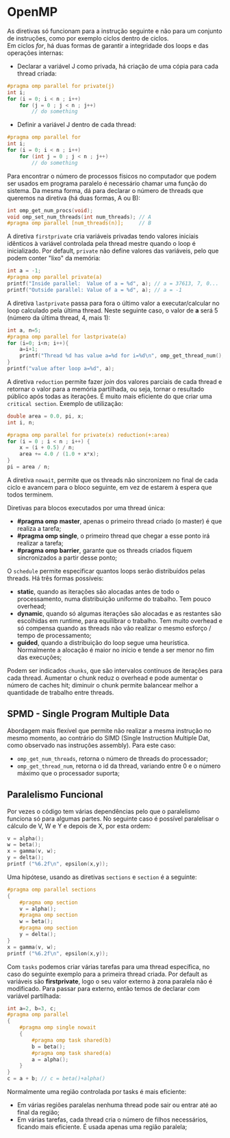 # OpenMP

As diretivas só funcionam para a instrução seguinte e não para um conjunto de instruções, como por exemplo ciclos dentro de ciclos. <br>
Em ciclos *for*, há duas formas de garantir a integridade dos loops e das operações internas:

- Declarar a variável J como privada, há criação de uma cópia para cada thread criada:

```c
#pragma omp parallel for private(j)
int i;
for (i = 0; i < n ; i++)
    for (j = 0 ; j < n ; j++)
        // do something 
```

- Definir a variável J dentro de cada thread:

```c
#pragma omp parallel for
int i;
for (i = 0; i < n ; i++)
    for (int j = 0 ; j < n ; j++)
        // do something 
```

Para encontrar o número de processos físicos no computador que podem ser usados em programa paralelo é necessário chamar uma função do sistema. Da mesma forma, dá para declarar o número de threads que queremos na diretiva (há duas formas, A ou B):

```c
int omp_get_num_procs(void);
void omp_set_num_threads(int num_threads); // A
#pragma omp parallel [num_threads(n)];     // B
```

A diretiva `firstprivate` cria variáveis privadas tendo valores iniciais idênticos à variável controlada pela thread mestre quando o loop é inicializado. Por default, `private` não define valores das variáveis, pelo que podem conter "lixo" da memória:

```c
int a = -1;
#pragma omp parallel private(a)
printf("Inside parallel:  Value of a = %d", a); // a = 37613, 7, 0...
printf("Outside parallel: Value of a = %d", a); // a = -1
```

A diretiva `lastprivate` passa para fora o último valor a executar/calcular no loop calculado pela última thread. Neste seguinte caso, o valor de **a** será 5 (número da última thread, 4, mais 1):

```c
int a, n=5;
#pragma omp parallel for lastprivate(a)
for (i=0; i<n; i++){ 
    a=i+1;
    printf("Thread %d has value a=%d for i=%d\n", omp_get_thread_num(), a, i);
}
printf("value after loop a=%d", a);
```

A diretiva `reduction` permite fazer *join* dos valores parciais de cada thread e retornar o valor para a memória partilhada, ou seja, tornar o resultado público após todas as iterações. É muito mais eficiente do que criar uma `critical section`. Exemplo de utilização:

```c
double area = 0.0, pi, x;
int i, n;

#pragma omp parallel for private(x) reduction(+:area)
for (i = 0 ; i < n ; i++) {
    x = (i + 0.5) / n;
    area += 4.0 / (1.0 + x*x);
}
pi = area / n;
```

A diretiva `nowait`, permite que os threads não sincronizem no final de cada ciclo e avancem para o bloco seguinte, em vez de estarem à espera que todos terminem.

Diretivas para blocos executados por uma thread única:
- **#pragma omp master**, apenas o primeiro thread criado (o master) é que realiza a tarefa;
- **#pragma omp single**, o primeiro thread que chegar a esse ponto irá realizar a tarefa;
- **#pragma omp barrier**, garante que os threads criados fiquem sincronizados a partir desse ponto;

O `schedule` permite especificar quantos loops serão distribuídos pelas threads. Há três formas possíveis:
- **static**, quando as iterações são alocadas antes de todo o processamento, numa distribuição uniforme do trabalho. Tem pouco overhead;
- **dynamic**, quando só algumas iterações são alocadas e as restantes são escolhidas em runtime, para equilibrar o trabalho. Tem muito overhead e só compensa quando as threads não vão realizar o mesmo esforço / tempo de processamento;
- **guided**, quando a distribuição do loop segue uma heurística. Normalmente a alocação é maior no início e tende a ser menor no fim das execuções;

Podem ser indicados `chunks`, que são intervalos contínuos de iterações para cada thread. Aumentar o chunk reduz o overhead e pode aumentar o número de caches hit; diminuir o chunk permite balancear melhor a quantidade de trabalho entre threads.

## SPMD - Single Program Multiple Data

Abordagem mais flexível que permite não realizar a mesma instrução no mesmo momento, ao contrário do SIMD (Single Instruction Multiple Dat, como observado nas instruções assembly). Para este caso:

- `omp_get_num_threads`, retorna o número de threads do processador;
- `omp_get_thread_num`, retorna o id da thread, variando entre 0 e o número máximo que o processador suporta;

## Paralelismo Funcional

Por vezes o código tem várias dependências pelo que o paralelismo funciona só para algumas partes. No seguinte caso é possível paralelisar o cálculo de V, W e Y e depois de X, por esta ordem:

```c
v = alpha();
w = beta();
x = gamma(v, w);
y = delta();
printf ("%6.2f\n", epsilon(x,y));
```

Uma hipótese, usando as diretivas `sections` e `section` é a seguinte:

```c
#pragma omp parallel sections
{
    #pragma omp section
    v = alpha();
    #pragma omp section
    w = beta();
    #pragma omp section
    y = delta();
}
x = gamma(v, w);
printf ("%6.2f\n", epsilon(x,y));
```

Com `tasks` podemos criar várias tarefas para uma thread específica, no caso do seguinte exemplo para a primeira thread criada. Por default as variáveis são **firstprivate**, logo o seu valor externo à zona paralela não é modificado. Para passar para externo, então temos de declarar com variável partilhada:

```c
int a=2, b=3, c;
#pragma omp parallel
{
    #pragma omp single nowait
    {
        #pragma omp task shared(b)
        b = beta();
        #pragma omp task shared(a)
        a = alpha();
    }
}
c = a + b; // c = beta()+alpha()
```

Normalmente uma região controlada por tasks é mais eficiente:
- Em várias regiões paralelas nenhuma thread pode sair ou entrar até ao final da região;
- Em várias tarefas, cada thread cria o número de filhos necessários, ficando mais eficiente. É usada apenas uma região paralela;
